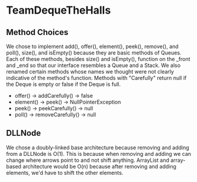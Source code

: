 # TeamDequeTheHalls
## Method Choices
We chose to implement add(), offer(), element(), peek(), remove(), and poll(), size(), and isEmpty() because they are basic methods of Queues.
Each of these methods, besides size() and isEmpty(), function on the _front and _end so that our interface resembles a Queue and a Stack.
We also renamed certain methods whose names we thought were not clearly indicative of the method's function. Methods with "Carefully" return null if the Deque is empty or false if the Deque is full.  
* offer() -> addCarefully() -> false
* element() -> peek() -> NullPointerException
* peek()  -> peekCarefully() -> null
* poll() -> removeCarefully() -> null
## DLLNode
We chose a doubly-linked base architecture because removing and adding from a DLLNode is O(1). This is because when removing and adding we can change where arrows point to and not shift anything. ArrayList and array-based architecture would be O(n) because after removing and adding elements, we'd have to shift the other elements. 

